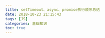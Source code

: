 ```yaml
---
title: setTimeout、async、promise执行顺序总结
date: 2018-10-23 21:15:43
tags: [JS]
categories: 基础知识
toc: true
---
```

